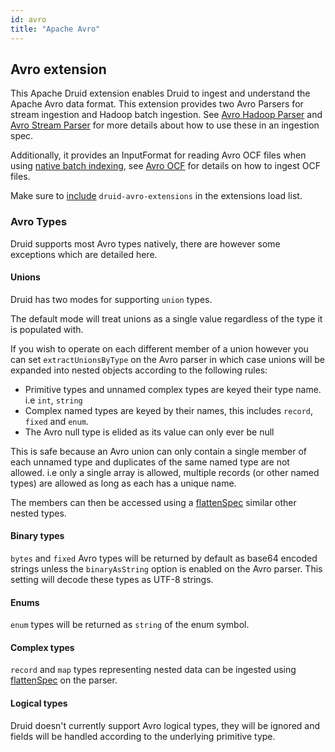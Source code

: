 ```yaml
---
id: avro
title: "Apache Avro"
---
```


<!--
  ~ Licensed to the Apache Software Foundation (ASF) under one
  ~ or more contributor license agreements.  See the NOTICE file
  ~ distributed with this work for additional information
  ~ regarding copyright ownership.  The ASF licenses this file
  ~ to you under the Apache License, Version 2.0 (the
  ~ "License"); you may not use this file except in compliance
  ~ with the License.  You may obtain a copy of the License at
  ~
  ~   http://www.apache.org/licenses/LICENSE-2.0
  ~
  ~ Unless required by applicable law or agreed to in writing,
  ~ software distributed under the License is distributed on an
  ~ "AS IS" BASIS, WITHOUT WARRANTIES OR CONDITIONS OF ANY
  ~ KIND, either express or implied.  See the License for the
  ~ specific language governing permissions and limitations
  ~ under the License.
  -->

## Avro extension

This Apache Druid extension enables Druid to ingest and understand the Apache Avro data format. This extension provides 
two Avro Parsers for stream ingestion and Hadoop batch ingestion. 
See [Avro Hadoop Parser](../../ingestion/data-formats.md#avro-hadoop-parser) and [Avro Stream Parser](../../ingestion/data-formats.md#avro-stream-parser)
for more details about how to use these in an ingestion spec.

Additionally, it provides an InputFormat for reading Avro OCF files when using
[native batch indexing](../../ingestion/native-batch.md), see [Avro OCF](../../ingestion/data-formats.md#avro-ocf)
for details on how to ingest OCF files.

Make sure to [include](../../development/extensions.md#loading-extensions) `druid-avro-extensions` in the extensions load list.

### Avro Types

Druid supports most Avro types natively, there are however some exceptions which are detailed here.

#### Unions
Druid has two modes for supporting `union` types.

The default mode will treat unions as a single value regardless of the type it is populated with.

If you wish to operate on each different member of a union however you can set `extractUnionsByType` on the Avro parser in which case unions will be expanded into nested objects according to the following rules:
* Primitive types and unnamed complex types are keyed their type name. i.e `int`, `string`
* Complex named types are keyed by their names, this includes `record`, `fixed` and `enum`.
* The Avro null type is elided as its value can only ever be null

This is safe because an Avro union can only contain a single member of each unnamed type and duplicates of the same named type are not allowed.
i.e only a single array is allowed, multiple records (or other named types) are allowed as long as each has a unique name.

The members can then be accessed using a [flattenSpec](../../ingestion/data-formats.md#flattenspec) similar other nested types.

#### Binary types
`bytes` and `fixed` Avro types will be returned by default as base64 encoded strings unless the `binaryAsString` option is enabled on the Avro parser.
This setting will decode these types as UTF-8 strings.

#### Enums
`enum` types will be returned as `string` of the enum symbol.

#### Complex types
`record` and `map` types representing nested data can be ingested using [flattenSpec](../../ingestion/data-formats.md#flattenspec) on the parser.

#### Logical types
Druid doesn't currently support Avro logical types, they will be ignored and fields will be handled according to the underlying primitive type.
